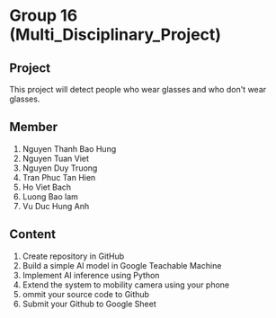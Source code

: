 # Group 16 (Multi_Disciplinary_Project)
## Project
This project will detect people who wear glasses and who don't wear glasses.
## Member

1) Nguyen Thanh Bao Hung
2) Nguyen Tuan Viet
3) Nguyen Duy Truong
4) Tran Phuc Tan Hien
5) Ho Viet Bach
6) Luong Bao lam
7) Vu Duc Hung Anh
## Content
1. Create repository in GitHub
2. Build a simple AI model in Google Teachable Machine
3. Implement AI inference using Python
4. Extend the system to mobility camera using your phone
5. ommit your source code to Github
6. Submit your Github to Google Sheet
